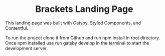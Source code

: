<h1 align="center">
  Brackets Landing Page
</h1>

This landing page was built with Gatsby, Styled Components, and Contentful.

To run the project clone it from Github and run npm install in root directory. Once npm installed use run gatsby develop in the terminal to start the development server.
